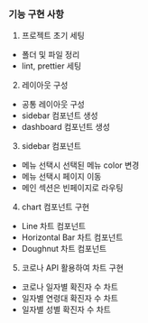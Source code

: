 ### 기능 구현 사항
1. 프로젝트 초기 세팅
  - 폴더 및 파일 정리
  - lint, prettier 세팅
2. 레이아웃 구성
  - 공통 레이아웃 구성
  - sidebar 컴포넌트 생성
  - dashboard 컴포넌트 생성
3. sidebar 컴포넌트
  - 메뉴 선택시 선택된 메뉴 color 변경
  - 메뉴 선택시 페이지 이동
  - 메인 섹션은 빈페이지로 라우팅
4. chart 컴포넌트 구현
  - Line 차트 컴포넌트
  - Horizontal Bar 차트 컴포넌트
  - Doughnut 차트 컴포넌트
5. 코로나 API 활용하여 차트 구현
  - 코로나 일자별 확진자 수 차트
  - 일자별 연령대 확진자 수 차트
  - 일자별 성별 확진자 수 차트
